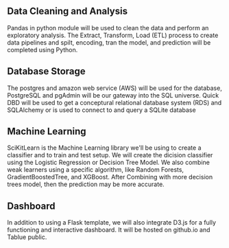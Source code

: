##
## Data Cleaning and Analysis
Pandas in python module will be used to clean the data and perform an exploratory analysis. The Extract, Transform, Load (ETL) process to create data pipelines and spilt, encoding, tran the model, and prediction will be completed using Python.

## Database Storage
The postgres and amazon web service (AWS) will be used for the database, PostgreSQL and pgAdmin will be our gateway into the SQL universe. 
Quick DBD will be used to get a conceptural relational database system (RDS) and SQLAlchemy or  is used to connect to and query a SQLite database

## Machine Learning
SciKitLearn is the Machine Learning library we'll be using to create a classifier and to train and test setup. We will create the dicision classifier using the Logistic Regression or Decision Tree Model. 
We also combine weak learners using a specific algorithm, like Random Forests, GradientBoostedTree, and XGBoost. After Combining with more decision trees model, then the prediction may be more accurate.


## Dashboard
In addition to using a Flask template, we will also integrate D3.js for a fully functioning and interactive dashboard. It will be hosted on github.io and Tablue public.
